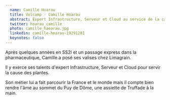 ```yaml
---
  name: Camille Hoarau
  title: Volcamp - Camille Hoarau
  abstract: Expert Infrastructure, Serveur et Cloud au service de la cause des plantes
  twitter: hoarau_camille
  photo: camille_haoarau.jpg
  linkedin: camille-hoarau-19291281
  keynotes: false
---
```

Après quelques années en SS2I et un passage express dans la pharmaceutique, Camille a posé ses valises chez Limagrain.

Il y exerce ses talents d'expert Infrastructure, Serveur et Cloud pour servir la cause des plantes.

Son métier lui a fait parcourir la France et le monde mais il compte bien rendre l'âme au sommet du Puy de Dôme, une assiette de Truffade à la main.